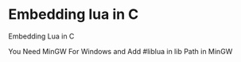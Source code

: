 # Embedding lua in C
Embedding Lua in C 

You Need MinGW For Windows and Add #liblua in lib Path in MinGW 
